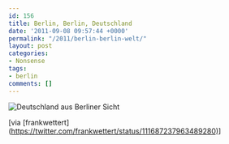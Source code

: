 ```yaml
---
id: 156
title: Berlin, Berlin, Deutschland
date: '2011-09-08 09:57:44 +0000'
permalink: "/2011/berlin-berlin-welt/"
layout: post
categories:
- Nonsense
tags:
- berlin
comments: []
---
```

![Deutschland aus Berliner Sicht](http://twitpic.com/show/full/6hotmw.png)

[via [frankwettert](<https://twitter.com/frankwettert/status/111687237963489280)]>